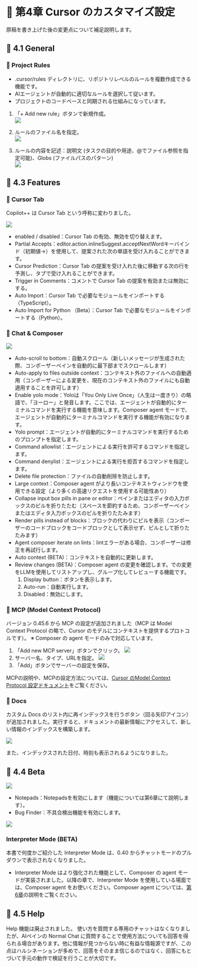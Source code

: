 # 📕 第4章 Cursor のカスタマイズ設定

原稿を書き上げた後の変更点について補足説明します。

## 📘 4.1 General

### 📗 Project Rules

- .cursor/rules ディレクトリに、リポジトリレベルのルールを複数作成できる機能です。
- AIエージェントが自動的に適切なルールを選択して従います。
- プロジェクトのコードベースと同期される仕組みになっています。

1. 「+ Add new rule」ボタンで新規作成。  
    ![](../images/ProjectRules1.png)   

2. ルールのファイル名を指定。  
    ![](../images/ProjectRules2.png)   

3. ルールの内容を記述：説明文 (タスクの目的や用途、@でファイル参照を指定可能)、Globs (ファイルパスのパターン)  
    ![](../images/ProjectRules3.png)


## 📘 4.3 Features 

### 📗 Cursor Tab

Copilot++ は Cursor Tab という呼称に変わりました。

![](../images/cursor_tab_setting_042.png)

- enabled / disabled：Cursor Tab の有効、無効を切り替えます。
- Partial Accepts：editor.action.inlineSuggest.acceptNextWordキーバインド（初期値→）を使用して、提案された次の単語を受け入れることができます。
- Cursor Prediction：Cursor Tab の提案を受け入れた後に移動する次の行を予測し、タブで受け入れることができます。
- Trigger in Comments：コメントで Cursor Tab の提案を有効または無効にする。
- Auto Import：Cursor Tab で必要なモジュールをインポートする（TypeScript）。
- Auto Import for Python （Beta）：Cursor Tab で必要なモジュールをインポートする（Python）。

### 📗 Chat & Composer

![](../images/Chat_Composer_Setting2.png)

- Auto-scroll to bottom：自動スクロール（新しいメッセージが生成された際、コンポーザーペインを自動的に最下部までスクロールします）
- Auto-apply to files outside context：コンテキスト外のファイルへの自動適用（コンポーザーによる変更を、現在のコンテキスト外のファイルにも自動適用することを許可します）
- Enable yolo mode：Yoloは「You Only Live Once」（人生は一度きり）の略語で、「ヨーロー」と発音します。ここでは、エージェントが自動的にターミナルコマンドを実行する機能を意味します。Composer agent モードで、エージェントが自動的にターミナルコマンドを実行する機能が有効になります。
- Yolo prompt：エージェントが自動的にターミナルコマンドを実行するためのプロンプトを指定します。
- Command allowlist：エージェントによる実行を許可するコマンドを指定します。
- Command denylist：エージェントによる実行を拒否するコマンドを指定します。
- Delete file protection：ファイルの自動削除を防止します。
- Large context：Composer agent がより長いコンテキストウィンドウを使用できる設定（より多くの高速リクエストを使用する可能性あり）
- Collapse input box pills in pane or editor：ペインまたはエディタの入力ボックスのピルを折りたたむ（スペースを節約するため、コンポーザーペインまたはエディタ入力ボックスのピルを折りたたみます）
- Render pills instead of blocks：ブロックの代わりにピルを表示（コンポーザーのコードブロックをコードブロックとして表示せず、ピルとして折りたたみます）
- Agent composer iterate on lints：lintエラーがある場合、コンポーザーは修正を再試行します。
- Auto context (BETA)：コンテキストを自動的に更新します。
- Review changes (BETA)：Composer agent の変更を確認します。での変更をLLMを使用してリストアップし、グループ化してレビューする機能です。
    1. Display button：ボタンを表示します。
    2. Auto-run：自動実行します。
    3. Disabled：無効にします。

### 📗 MCP (Model Context Protocol)

バージョン 0.45.6 から MCP の設定が追加されました（MCP は Model Context Protocol の略で、Cursor のモデルにコンテキストを提供するプロトコルです）。
※ Composer の agent モードのみで対応しています。

1. 「Add new MCP server」ボタンでクリック。
![](../images/MCPServerSetting1.png)
2. サーバー名、タイプ、URLを指定。
![](../images/MCPServerSetting2.png)
3. 「Add」ボタンでサーバーの設定を保存。

MCPの説明や、MCPの設定方法については、[Cursor のModel Context Protocol 設定ドキュメント](https://docs.cursor.com/advanced/model-context-protocol)をご覧ください。

### 📗 Docs

カスタム Docs のリスト内に再インデックスを行うボタン（回る矢印アイコン）が追加されました。実行すると、ドキュメントの最新情報にアクセスして、新しい情報のインデックスを構築します。

![](../images/docs_on_features.png)

また、インデックスされた日付、時刻も表示されるようになりました。


## 📘 4.4 Beta

![](../images/Beta.png)

- Notepads：Notepadsを有効にします（機能については第6章にて説明します）。
- Bug Finder：不具合検出機能を有効にします。

![](../images/BugFinder1.png)

### Interpreter Mode (BETA)

本書で何度かご紹介した Interpreter Mode は、0.40 からチャットモードのプルダウンで表示されなくなりました。

- Interpreter Mode はより強化された機能として、Composer の agent モードが実装されました。以降の章で、Interpreter Mode を使用している場面では、Composer agent をお使いください。Composer agent については、[第6章](../chapter6/README.md)の説明をご覧ください。


## 📘 4.5 Help

Help 機能は廃止されました。
使い方を質問する専用のチャットはなくなりましたが、AIペインの Normal Chat に質問することで使用方法についても回答を得られる場合があります。他に情報が見つからない時に有益な情報源ですが、この点はハルシネーションが多めで、回答をそのまま信じるのではなく、回答にもとづいて手元の動作で検証を行うことが大切です。
